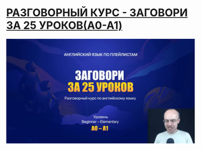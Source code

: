 ﻿# [РАЗГОВОРНЫЙ КУРС - ЗАГОВОРИ ЗА 25 УРОКОВ(A0-A1)](https://www.youtube.com/watch?v=OUXnXIU_E5I&list=PLD6SPjEPomatoOVGOzBcAYYNgSGyC0NK2)

![РАЗГОВОРНЫЙ КУРС - ЗАГОВОРИ ЗА 25 УРОКОВ(A0-A1)](./src/images/converssation_course__playlist_A0-A1_25.png)

